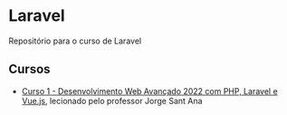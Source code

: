 # Laravel

Repositório para o curso de Laravel

## Cursos

* [Curso 1  - Desenvolvimento Web Avançado 2022 com PHP, Laravel e Vue.js](https://www.udemy.com/course/curso-completo-do-desenvolvedor-laravel/learn/lecture/23414274#overview), lecionado pelo professor Jorge Sant Ana
